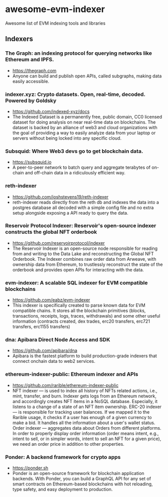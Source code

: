 # awesome-evm-indexer
Awesome list of EVM indexing tools and libraries 


## Indexers

### The Graph: an indexing protocol for querying networks like Ethereum and IPFS.
- https://thegraph.com
- Anyone can build and publish open APIs, called subgraphs, making data easily accessible.

### indexer.xyz: Crypto datasets. Open, real-time, decoded. Powered by Goldsky
- https://github.com/indexed-xyz/docs
- The Indexed Dataset is a permanently free, public domain, CC0 licensed dataset for doing analysis on near real-time data on blockchains. The dataset is backed by an alliance of web3 and cloud organizations with the goal of providing a way to easily analyze data from your laptop or servers without being locked into any specific cloud.

### Subsquid: Where Web3 devs go to get blockchain data.
- https://subsquid.io
- A peer-to-peer network to batch query and aggregate terabytes of on-chain and off-chain data in a ridiculously efficient way.

### reth-indexer
- https://github.com/joshstevens19/reth-indexer
- reth-indexer reads directly from the reth db and indexes the data into a postgres database all decoded with a simple config file and no extra setup alongside exposing a API ready to query the data.

### Reservoir Protocol Indexer: Reservoir's open-source indexer constructs the global NFT orderbook
- https://github.com/reservoirprotocol/indexer
- The Reservoir Indexer is an open-source node responsible for reading from and writing to the Data Lake and reconstructing the Global NFT Orderbook. The Indexer combines raw order data from Arweave, with ownership data from Ethereum, to trustlessly reconstruct the state of the orderbook and provides open APIs for interacting with the data.

### evm-indexer: A scalable SQL indexer for EVM compatible blockchains
- https://github.com/eabz/evm-indexer
- This indexer is specifically created to parse known data for EVM compatible chains. It stores all the blockchain primitives (blocks, transactions, receipts, logs, traces, withdrawals) and some other useful information (contracts created, dex trades, erc20 transfers, erc721 transfers, erc1155 transfers)

### dna: Apibara Direct Node Access and SDK
- https://github.com/apibara/dna
- Apibara is the fastest platform to build production-grade indexers that connect onchain data to web2 services.

### ethereum-indexer-public: Ethereum indexer and APIs
- https://github.com/rarible/ethereum-indexer-public
- NFT indexer — is used to index all history of NFTs related actions, i.e., mint, transfer, and burn. Indexer gets logs from an Ethereum network, and accordingly creates NFT items in a NoSQL database. Especially, it listens to a change of a state of an NFT item ownership. ERC-20 indexer — is responsible for tracking user balances. If we mapped it to the Rarible usage, it checks if a user has enough of a given currency to make a bid. It handles all the information about a user's wallet status. Order indexer — aggregates data about Orders from different platforms. In order to properly display order information (order means intent, e.g., intent to sell, or in simpler words, intent to sell an NFT for a given price), we need an order price in addition to other properties.

### Ponder: A backend framework for crypto apps
- https://ponder.sh
- Ponder is an open-source framework for blockchain application backends. With Ponder, you can build a GraphQL API for any set of smart contracts on Ethereum-based blockchains with hot reloading, type safety, and easy deployment to production.
